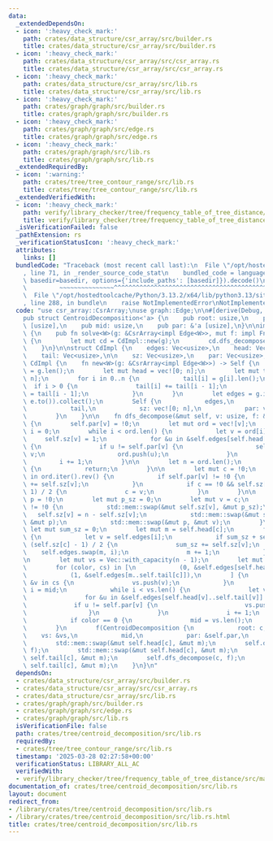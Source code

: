 ```yaml
---
data:
  _extendedDependsOn:
  - icon: ':heavy_check_mark:'
    path: crates/data_structure/csr_array/src/builder.rs
    title: crates/data_structure/csr_array/src/builder.rs
  - icon: ':heavy_check_mark:'
    path: crates/data_structure/csr_array/src/csr_array.rs
    title: crates/data_structure/csr_array/src/csr_array.rs
  - icon: ':heavy_check_mark:'
    path: crates/data_structure/csr_array/src/lib.rs
    title: crates/data_structure/csr_array/src/lib.rs
  - icon: ':heavy_check_mark:'
    path: crates/graph/graph/src/builder.rs
    title: crates/graph/graph/src/builder.rs
  - icon: ':heavy_check_mark:'
    path: crates/graph/graph/src/edge.rs
    title: crates/graph/graph/src/edge.rs
  - icon: ':heavy_check_mark:'
    path: crates/graph/graph/src/lib.rs
    title: crates/graph/graph/src/lib.rs
  _extendedRequiredBy:
  - icon: ':warning:'
    path: crates/tree/tree_contour_range/src/lib.rs
    title: crates/tree/tree_contour_range/src/lib.rs
  _extendedVerifiedWith:
  - icon: ':heavy_check_mark:'
    path: verify/library_checker/tree/frequency_table_of_tree_distance/src/main.rs
    title: verify/library_checker/tree/frequency_table_of_tree_distance/src/main.rs
  _isVerificationFailed: false
  _pathExtension: rs
  _verificationStatusIcon: ':heavy_check_mark:'
  attributes:
    links: []
  bundledCode: "Traceback (most recent call last):\n  File \"/opt/hostedtoolcache/Python/3.13.2/x64/lib/python3.13/site-packages/onlinejudge_verify/documentation/build.py\"\
    , line 71, in _render_source_code_stat\n    bundled_code = language.bundle(stat.path,\
    \ basedir=basedir, options={'include_paths': [basedir]}).decode()\n          \
    \         ~~~~~~~~~~~~~~~^^^^^^^^^^^^^^^^^^^^^^^^^^^^^^^^^^^^^^^^^^^^^^^^^^^^^^^^^^^^^^^^^^\n\
    \  File \"/opt/hostedtoolcache/Python/3.13.2/x64/lib/python3.13/site-packages/onlinejudge_verify/languages/rust.py\"\
    , line 288, in bundle\n    raise NotImplementedError\nNotImplementedError\n"
  code: "use csr_array::CsrArray;\nuse graph::Edge;\n\n#[derive(Debug, Clone, Copy)]\n\
    pub struct CentroidDecomposition<'a> {\n    pub root: usize,\n    pub vs: &'a\
    \ [usize],\n    pub mid: usize,\n    pub par: &'a [usize],\n}\n\nimpl<'a> CentroidDecomposition<'a>\
    \ {\n    pub fn solve<W>(g: &CsrArray<impl Edge<W>>, mut f: impl FnMut(CentroidDecomposition))\
    \ {\n        let mut cd = CdImpl::new(g);\n        cd.dfs_decompose(0, &mut f);\n\
    \    }\n}\n\nstruct CdImpl {\n    edges: Vec<usize>,\n    head: Vec<usize>,\n\
    \    tail: Vec<usize>,\n\n    sz: Vec<usize>,\n    par: Vec<usize>,\n}\n\nimpl\
    \ CdImpl {\n    fn new<W>(g: &CsrArray<impl Edge<W>>) -> Self {\n        let n\
    \ = g.len();\n        let mut head = vec![0; n];\n        let mut tail = vec![0;\
    \ n];\n        for i in 0..n {\n            tail[i] = g[i].len();\n          \
    \  if i > 0 {\n                tail[i] += tail[i - 1];\n                head[i]\
    \ = tail[i - 1];\n            }\n        }\n        let edges = g.iter().flatten().map(|e|\
    \ e.to()).collect();\n        Self {\n            edges,\n            head,\n\
    \            tail,\n            sz: vec![0; n],\n            par: vec![!0; n],\n\
    \        }\n    }\n\n    fn dfs_decompose(&mut self, v: usize, f: &mut impl FnMut(CentroidDecomposition))\
    \ {\n        self.par[v] = !0;\n        let mut ord = vec![v];\n        let mut\
    \ i = 0;\n        while i < ord.len() {\n            let v = ord[i];\n       \
    \     self.sz[v] = 1;\n            for &u in &self.edges[self.head[v]..self.tail[v]]\
    \ {\n                if u != self.par[v] {\n                    self.par[u] =\
    \ v;\n                    ord.push(u);\n                }\n            }\n   \
    \         i += 1;\n        }\n\n        let n = ord.len();\n        if n <= 2\
    \ {\n            return;\n        }\n\n        let mut c = !0;\n        for &v\
    \ in ord.iter().rev() {\n            if self.par[v] != !0 {\n                self.sz[self.par[v]]\
    \ += self.sz[v];\n            }\n            if c == !0 && self.sz[v] >= (n +\
    \ 1) / 2 {\n                c = v;\n            }\n        }\n\n        let mut\
    \ p = !0;\n        let mut p_sz = 0;\n        let mut v = c;\n        while v\
    \ != !0 {\n            std::mem::swap(&mut self.sz[v], &mut p_sz);\n         \
    \   self.sz[v] = n - self.sz[v];\n            std::mem::swap(&mut self.par[v],\
    \ &mut p);\n            std::mem::swap(&mut p, &mut v);\n        }\n\n       \
    \ let mut sum_sz = 0;\n        let mut m = self.head[c];\n        for i in self.head[c]..self.tail[c]\
    \ {\n            let v = self.edges[i];\n            if sum_sz + self.sz[v] <=\
    \ (self.sz[c] - 1) / 2 {\n                sum_sz += self.sz[v];\n            \
    \    self.edges.swap(m, i);\n                m += 1;\n            }\n        }\n\
    \n        let mut vs = Vec::with_capacity(n - 1);\n        let mut mid = 0;\n\
    \        for (color, cs) in [\n            (0, &self.edges[self.head[c]..m]),\n\
    \            (1, &self.edges[m..self.tail[c]]),\n        ] {\n            for\
    \ &v in cs {\n                vs.push(v);\n            }\n            let mut\
    \ i = mid;\n            while i < vs.len() {\n                let v = vs[i];\n\
    \                for &u in &self.edges[self.head[v]..self.tail[v]] {\n       \
    \             if u != self.par[v] {\n                        vs.push(u);\n   \
    \                 }\n                }\n                i += 1;\n            }\n\
    \            if color == 0 {\n                mid = vs.len();\n            }\n\
    \        }\n        f(CentroidDecomposition {\n            root: c,\n        \
    \    vs: &vs,\n            mid,\n            par: &self.par,\n        });\n\n\
    \        std::mem::swap(&mut self.head[c], &mut m);\n        self.dfs_decompose(c,\
    \ f);\n        std::mem::swap(&mut self.head[c], &mut m);\n        std::mem::swap(&mut\
    \ self.tail[c], &mut m);\n        self.dfs_decompose(c, f);\n        std::mem::swap(&mut\
    \ self.tail[c], &mut m);\n    }\n}\n"
  dependsOn:
  - crates/data_structure/csr_array/src/builder.rs
  - crates/data_structure/csr_array/src/csr_array.rs
  - crates/data_structure/csr_array/src/lib.rs
  - crates/graph/graph/src/builder.rs
  - crates/graph/graph/src/edge.rs
  - crates/graph/graph/src/lib.rs
  isVerificationFile: false
  path: crates/tree/centroid_decomposition/src/lib.rs
  requiredBy:
  - crates/tree/tree_contour_range/src/lib.rs
  timestamp: '2025-03-28 02:27:58+00:00'
  verificationStatus: LIBRARY_ALL_AC
  verifiedWith:
  - verify/library_checker/tree/frequency_table_of_tree_distance/src/main.rs
documentation_of: crates/tree/centroid_decomposition/src/lib.rs
layout: document
redirect_from:
- /library/crates/tree/centroid_decomposition/src/lib.rs
- /library/crates/tree/centroid_decomposition/src/lib.rs.html
title: crates/tree/centroid_decomposition/src/lib.rs
---
```

